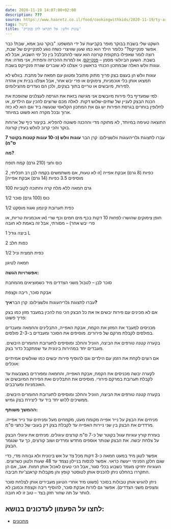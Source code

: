 ```yaml
---
date: 2020-11-19 14:07:00+02:00
description: ???
source: https://www.haaretz.co.il/food/cookingwithkids/2020-11-19/ty-article/0000017f-f8ee-d044-adff-fbff3dcd0000
tags: בישול
title: 'עוגות וולש: אל תקראו להן פנקייק'
---
```


השקט שלי בשבת בבוקר מופר בקביעות על ידי המשפט: "בוקר טוב אמא, שבת! כבר אפשר פנקייקס?" כלומר הילד הוא כמו שעון שוויצרי כשזה נוגע לפנקייקים של שבת, רוצה לומר שאפילו בתקופת קורונה הוא עשוי להתבלבל בין כל ימי השבוע, אבל לא בשבת. השעון הביולוגי מסמן – [פנקייקס](/food/10-recipes/2022-09-17/ty-article-magazine/0000017f-f421-d887-a7ff-fce58d2d0000). אז למרות ההכרזה והפתיח, אני מודה: את עוגות וולש האלה שבמתכון הכנתי בראשון כי אצלנו לא שוברים שגרת פנקייקס בשבת. 

עוגות וולש הן בעצם בצק פריך מתוק מתובל ומטוגן עם חמאה על מחבת. בוולש לא תמצאו אותן בלי אוכמניות, צימוקים או פרי יבש אחר, אבל אצלנו בבית אין אהדה לפירות, מיובשים או טריים בתוך בצקים, ולכן הם נעדרים מהצילומים. 

למי שמעדיף בלי פירות מיובשים אני מגישה בזאת את הגרסה לעצלנים שהופכת את הכנת הבצק לעניין של שתים-שלוש דקות. לאלה מכם שרוצים להכין עם הילדים, או לחלופין בוחרים בגרסת הפירות יש גם את המתכון הקלאסי שנעשה ביד וגם הוא לא כזה ארוך ובכל מקרה הוא פשוט במיוחד. 

התוצאה טעימה במיוחד, לא מתוקה מדי וההכנה פשוטה להפליא. בקיצור כיף של ארוחת בוקר והכי קרוב לוולש בעידן קורונה. 

 עברו לתצוגת גלריהעוגות וולשצילום: קרן הבר **עוגות וולש (כ-10 עוגות קטנות בקוטר 7 ס"מ)** 

**מה?** 

כוס וחצי (210 גרם) קמח תופח 

2 כפיות (8 גרם) אבקת אפייה [זו לא טעות, אם משתמשים בקמח לבן רב תכליתי, מוסיפים 3.5 כפיות (14 גרם) אבקת אפייה] 

100 גרם חמאה ללא מלח קרה וחתוכה לקוביות 

1/2 כוס (100 גרם) סוכר 

1/2 כפית תערובת קינמון ואגוז מוסקט 

חופן צימוקים שהושרו לפחות 10 דקות בכף מים חמים וכף שרי (או אוכמניות טריות, או פרי יבש אחר) – מסורתי, אבל זה באמת לא חובה 

1 ביצה גודל L 

2 כפות חלב 

1/2 כפית תמצית וניל 

חמאה לטיגון 

**אפשרויות הגשה:** 

סוכר לבן – לטבול משני הצדדים מיד כשמוציאים מהמחבת 

אבקת סוכר, ריבה וקצפת 

 עברו לתצוגת גלריהעוגות וולשצילום: קרן הבר**איך?** 

אם לא מכינים עם פירות יבשים אז את כל הבצק הכי נוח להכין במעבד מזון כמו בצק פריך פשוט: 

מכניסים למעבד את המזון את הקמח, אבקת האפייה, התבלינים והחמאה ומעבדים בפולסים לקבלת מרקם של פירורים. מוסיפים את הסוכר ומעבדים ב-2-3 פולסים. 

בקערה קטנה טורפים את הביצה, הווניל והחלב ומוסיפים לתערובת החומרים היבשים. מעבדים יחד במהירות בינונית עד שמתקבל כדור בצק. 

אם רוצים לקחת את הזמן עם הילדים וגם להוסיף פירות יבשים כמו שוולשים אמיתיים אוכלים: 

לקערה יבשה מכניסים את הקמח, אבקת האפייה, והחמאה ומפוררים באצבעות עד לקבלת תערובת במרקם פירורי. מוסיפים את התבלינים ואת הפירות המיובשים או האוכמניות ומערבבים. 

בקערה קטנה טורפים את הביצה, הווניל והחלב ומוסיפים לתערובת החומרים היבשים. ממשיכים ללוש יחד ביד עד ליצירת בצק גמיש. 

**ההמשך משותף:** 

מניחים את הבצק על נייר אפייה מקומח מעט, מקמחים מעל ומניחים עוד נייר אפייה. מרדדים את הבצק בין שני ניירות האפייה עד לקבלת בצק דק בעובי של כחצי ס"מ. 

בעזרת קורץ עוגיות עגול בקוטר של כ-7 ס"מ קורצים עיגולים. מניחים את עיגולי הבצק על צלחת יבשה. את הבצק שנותר אוספים מחדש ומרדים ושוב קורצים, כך עד שנגמר הבצק. 

אפשר לטגן מיד במעט חמאה כ-3 דקות מכל צד על אש בינונית ולא גבוהה מדי, כדי שגם חלקן הפנימי ייעשה כראוי. אפשר לכסות בניילון נצמד עד 48 שעות ולטגן כשרוצים. העוגיות יחזיקו מעמד כשבוע בכלי סגור, אבל הכי טעים לאכול אותן חמות. אגב, אם הן התקררו בהחלט ניתן להכניס אותן לטוסטר קופץ והן מקבלות קראנצ'יות חביבה. 

ניתן להגיש אותן טבולות בסוכר (פשוט מיד אחרי הטיגון מעבירים אותן לצלחת סוכר ומצפים משני הצדדים). אפשר גם לזרות אבקת סוכר, להוסיף ריבה וקצפת וכמובן לא לוותר על תה שחור חזק בצד – טוב זו לא חובה.

לחצו על הפעמון לעדכונים בנושא:
------------------------------

* [מתכונים](/ty-tag/recipes-0000017f-da28-dea8-a77f-de6a4ba50000)